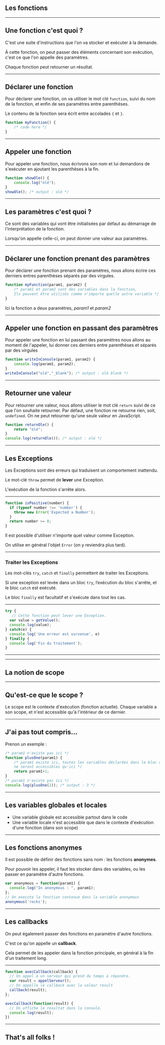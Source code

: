 ## Les fonctions



---



## Une fonction c'est quoi ?
C'est une suite d'instructions que l'on va stocker et exécuter à la demande.

À cette fonction, on peut passer des éléments concernant son exécution, c'est ce que l'on appelle des paramètres.

Chaque fonction peut retourner un résultat.



---



## Déclarer une fonction
Pour déclarer une fonction, on va utiliser le mot clé `function`, suivi du nom de la fonction, et enfin de ses paramètres entre parenthèses.

Le contenu de la fonction sera écrit entre accolades `{` et `}`.

```js
function myFunction() {
    /* code here */
}
```


***


## Appeler une fonction
Pour appeler une fonction, nous écrivons son nom et lui demandons de s'exécuter en ajoutant les parenthèses à la fin.

```js
function showOle() {
    console.log("olé");
}
showOle(); /* output : olé */
```



---



## Les paramètres c'est quoi ?
Ce sont des variables qui vont être initialisées par défaut au démarrage de l'interprétation de la fonction.

Lorsqu'on appelle celle-ci, on peut donner une valeur aux paramètres.


***


## Déclarer une fonction prenant des paramètres
Pour déclarer une fonction prenant des paramètres, nous allons écrire ces derniers entres parenthèses séparés par des virgules.

```js
function myFunction(param1, param2) {
    /* param1 et param2 sont des variables dans la fonction,
    Ils peuvent être utilisés comme n'importe quelle autre variable */
}
```
Ici la fonction a deux paramètres, _param1_ et _param2_


***


## Appeler une fonction en passant des paramètres
Pour appeler une fonction en lui passant des paramètres nous allons au moment de l'appeler, lui donner ces derniers entre parenthèses et séparés par des virgules

```js
function writeInConsole(param1, param2) {
    console.log(param1, param2);
}
writeInConsole("olé","_blank"); /* output : olé blank */
```



---



## Retourner une valeur
Pour retourner une valeur, nous allons utiliser le mot clé `return` suivi de ce que l'on souhaite retourner. Par défaut, une fonction ne retourne rien, soit, `undefined`. On ne peut retourner qu'une seule valeur en JavaScript.

```js
function returnOle() {
    return "olé";
}
console.log(returnOle()); /* output : olé */
```



---


<!-- .slide: id="exceptions" -->
## Les Exceptions

Les Exceptions sont des erreurs qui traduisent un comportement inattendu.

Le mot-clé `throw` permet de **lever** une Exception.

L'exécution de la fonction s'arrête alors.


***


```javascript
function isPositive(number) {
  if (typeof number !== 'number') {
  	throw new Error('Expected a Number');
  }
  return number >= 0;
}
```

Il est possible d'utiliser n'importe quel valeur comme Exception.  

On utilise en général l'objet `Error` (on y reviendra plus tard).


***


### Traiter les Exceptions

Les mot-clés `try`, `catch` et `finally` permettent de traiter les Exceptions.

Si une exception est levée dans un bloc `try`, l’exécution du bloc s'arrête, et le bloc `catch` est exécuté.

Le bloc `finally` est facultatif et s'exécute dans tout les cas.


***


```javascript
try {
   // Cette fonction peut lever une Exception.
  var value = getValue();
  console.log(value);
} catch(e) {
  console.log('Une erreur est survenue', e)
} finally {
  console.log('Fin du traitement');
}
```



---




---



## La notion de scope


***


## Qu'est-ce que le scope ?
Le scope est le contexte d'exécution (fonction actuelle). Chaque variable a son scope, et n'est accessible qu'à l'intérieur de ce dernier.


***


## J'ai pas tout compris...
Prenon un exemple :

```js
/* param1 n'existe pas ici */
function plusOne(param1) {
    /* param1 existe ici, toutes les variables déclarées dans le bloc de la fonction
    ne seront accessibles qu'ici */
    return param1+1;
}
/* param1 n'existe pas ici */
console.log(plusOne(2)); /* output : 3 */
```


***


## Les variables globales et locales
* Une variable globale est accessible partout dans le code
* Une variable locale n'est accessible que dans le contexte d'exécution d'une fonction (dans son scope)



---



## Les fonctions anonymes

Il est possible de définir des fonctions sans nom : les fonctions **anonymes**.

Pour pouvoir les appeler, il faut les stocker dans des variables, ou les passer en paramètre d'autre fonctions.

```js
var anonymous = function(param1) {
  console.log("In anonymous : ", param1);
};
// On execute la fonction contenue dans la variable anonymous
anonymous('rocks');
```



---



## Les callbacks

On peut également passer des fonctions en paramètre d'autre fonctions.

C'est ce qu'on appelle un **callback**.

Cela permet de les appeler dans la fonction principale, en général à la fin d'un traitement long.


***


```js
function avecCallback(callback) {
  // Un appel à un serveur qui prend du temps à répondre.
  var result = appelServeur();
  // On appelle le callback avec la valeur result
  callback(result);
};

avecCallback(function(result) {
  // On affiche le resultat dans la console.
  console.log(result);
})
```



---



## That's all folks !

